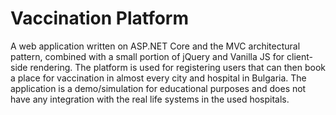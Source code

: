 # Vaccination Platform
A web application written on ASP.NET Core and the MVC architectural pattern, combined with a small portion of jQuery and Vanilla JS for client-side rendering. 
The platform is used for registering users that can then book a place for vaccination in almost every city and hospital in Bulgaria.
The application is a demo/simulation for educational purposes and does not have any integration with the real life systems in the used hospitals.
